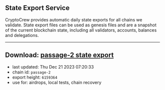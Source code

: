 ## State Export Service
CryptoCrew provides automatic daily state exports for all chains we validate. State export files can be used as genesis files and are a snapshot of the current blockchain state, including all validators, accounts, balances and delegations.

---
**Download: [passage-2 state export](https://dl.ccvalidators.com/SERVICE/passage/passage-2_export_6159364.json)**
---

- last updated: Thu Dec 21 2023 07:20:33
- chain id: `passage-2`
- export height: `6159364`
- use for: airdrops, local tests, chain recovery
